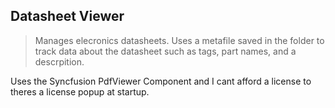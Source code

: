 ## Datasheet Viewer

> Manages elecronics datasheets. Uses a metafile saved in the folder to track data about the datasheet such as tags, part names, and a descrpition.

Uses the Syncfusion PdfViewer Component and I cant afford a license to theres a license popup at startup.